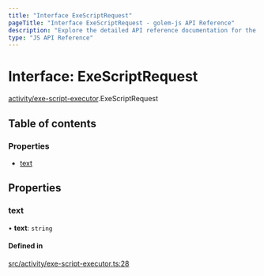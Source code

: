 ```yaml
---
title: "Interface ExeScriptRequest"
pageTitle: "Interface ExeScriptRequest - golem-js API Reference"
description: "Explore the detailed API reference documentation for the Interface ExeScriptRequest within the golem-js SDK for the Golem Network."
type: "JS API Reference"
---
```

# Interface: ExeScriptRequest

[activity/exe-script-executor](../modules/activity_exe_script_executor).ExeScriptRequest

## Table of contents

### Properties

- [text](activity_exe_script_executor.ExeScriptRequest#text)

## Properties

### text

• **text**: `string`

#### Defined in

[src/activity/exe-script-executor.ts:28](https://github.com/golemfactory/golem-js/blob/ed1cf1df/src/activity/exe-script-executor.ts#L28)
